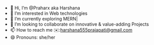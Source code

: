 - 👋 Hi, I’m @Praharx aka Harshana
- 👀 I’m interested in Web technologies 
- 🌱 I’m currently exploring MERN|
- 💞️ I’m looking to collaborate on innovative & value-adding Projects
- 📫 How to reach me ✉️:harshana555prajapati@gmail.com
- 😄 Pronouns: she/her

<!---
Praharx/Praharx is a ✨ special ✨ repository because its `README.md` (this file) appears on your GitHub profile.
You can click the Preview link to take a look at your changes.
--->
